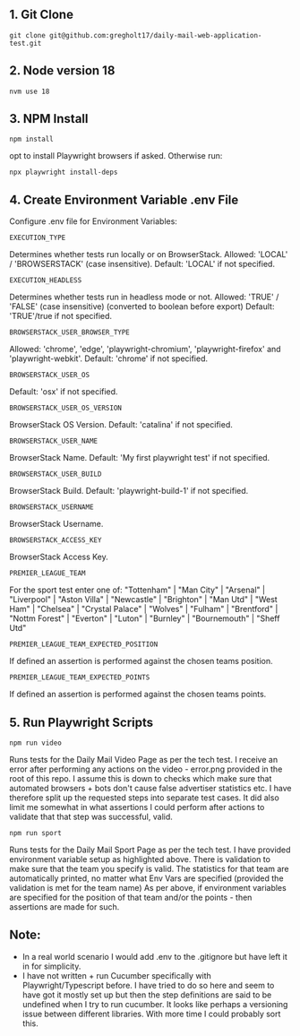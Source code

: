 ## 1. Git Clone
`git clone git@github.com:gregholt17/daily-mail-web-application-test.git`

## 2. Node version 18
`nvm use 18`

## 3. NPM Install
`npm install`

opt to install Playwright browsers if asked. Otherwise run:

`npx playwright install-deps`

## 4. Create Environment Variable .env File
Configure .env file for Environment Variables:

`EXECUTION_TYPE`

Determines whether tests run locally or on BrowserStack. Allowed: 'LOCAL' / 'BROWSERSTACK' (case insensitive). Default: 'LOCAL' if not specified.

`EXECUTION_HEADLESS`

Determines whether tests run in headless mode or not. Allowed: 'TRUE' / 'FALSE' (case insensitive) (converted to boolean before export) Default: 'TRUE'/true if not specified.

`BROWSERSTACK_USER_BROWSER_TYPE`

Allowed: 'chrome', 'edge', 'playwright-chromium', 'playwright-firefox' and 'playwright-webkit'. Default: 'chrome' if not specified.

`BROWSERSTACK_USER_OS`

Default: 'osx' if not specified.

`BROWSERSTACK_USER_OS_VERSION`

BrowserStack OS Version. Default: 'catalina' if not specified.

`BROWSERSTACK_USER_NAME`

BrowserStack Name. Default: 'My first playwright test' if not specified.

`BROWSERSTACK_USER_BUILD`

BrowserStack Build. Default: 'playwright-build-1' if not specified.

`BROWSERSTACK_USERNAME`

BrowserStack Username.

`BROWSERSTACK_ACCESS_KEY`

BrowserStack Access Key.

`PREMIER_LEAGUE_TEAM`

For the sport test enter one of: "Tottenham" | "Man City" | "Arsenal" | "Liverpool" |
    "Aston Villa" | "Newcastle" | "Brighton" | "Man Utd" | "West Ham" | 
    "Chelsea" | "Crystal Palace" | "Wolves" | "Fulham" | "Brentford" | "Nottm Forest"
    | "Everton" | "Luton" | "Burnley" | "Bournemouth" | "Sheff Utd"

`PREMIER_LEAGUE_TEAM_EXPECTED_POSITION`

If defined an assertion is performed against the chosen teams position.

`PREMIER_LEAGUE_TEAM_EXPECTED_POINTS`

If defined an assertion is performed against the chosen teams points.

## 5. Run Playwright Scripts
```npm run video```

Runs tests for the Daily Mail Video Page as per the tech test.
I receive an error after performing any actions on the video - error.png provided in the root of this repo.
I assume this is down to checks which make sure that automated browsers + bots don't cause false advertiser statistics etc.
I have therefore split up the requested steps into separate test cases.
It did also limit me somewhat in what assertions I could perform after actions to validate that that step was successful, valid.

```npm run sport```

Runs tests for the Daily Mail Sport Page as per the tech test.
I have provided environment variable setup as highlighted above.
There is validation to make sure that the team you specify is valid.
The statistics for that team are automatically printed, no matter what Env Vars are specified (provided the validation is met for the team name)
As per above, if environment variables are specified for the position of that team and/or the points - then assertions are made for such.

## Note:
- In a real world scenario I would add .env to the .gitignore but have left it in for simplicity.
- I have not written + run Cucumber specifically with Playwright/Typescript before. I have tried to do so here and seem to have got it mostly set up but then the step definitions are said to be undefined when I try to run cucumber. It looks like perhaps a versioning issue between different libraries. With more time I could probably sort this.
